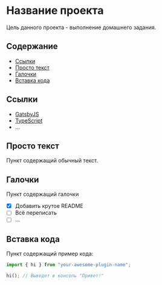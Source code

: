 # Название проекта
Цель данного проекта - выполнение домашнего задания.

## Содержание
- [Ссылки](#ссылки)
- [Просто текст](#просто-текст)
- [Галочки](#галочки)
- [Вставка кода](#вставка-кода)

## Ссылки
- [GatsbyJS](https://www.gatsbyjs.com/)
- [TypeScript](https://www.typescriptlang.org/)
- ...

## Просто текст
Пункт содержащий обычный текст.

## Галочки
Пункт содержащий галочки
- [x] Добавить крутое README
- [ ] Всё переписать
- [ ] ...

## Вставка кода
Пункт содержащий пример кода:
```typescript
import { hi } from "your-awesome-plugin-name";

hi(); // Выведет в консоль "Привет!"
``` 
